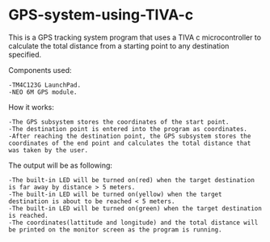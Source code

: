 # GPS-system-using-TIVA-c
This is a GPS tracking system program that uses a TIVA c microcontroller to calculate the total distance from a starting point to any destination specified.

Components used:

    -TM4C123G LaunchPad.
    -NEO 6M GPS module.

How it works:

    -The GPS subsystem stores the coordinates of the start point. 
    -The destination point is entered into the program as coordinates.
    -After reaching the destination point, the GPS subsystem stores the coordinates of the end point and calculates the total distance that was taken by the user. 
    
The output will be as following:

    -The built-in LED will be turned on(red) when the target destination is far away by distance > 5 meters. 
    -The built-in LED will be turned on(yellow) when the target destination is about to be reached < 5 meters.
    -The built-in LED will be turned on(green) when the target destination is reached.
    -The coordinates(lattitude and longitude) and the total distance will be printed on the monitor screen as the program is running.


 

